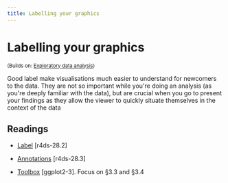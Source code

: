 ```yaml
---
title: Labelling your graphics
---
```


<!-- Generated automatically from vis-labelling.yml. Do not edit by hand -->

# Labelling your graphics

<small>(Builds on: [Exploratory data analysis](eda.md))</small>


Good label make visualisations much easier to understand for newcomers to
the data. They are not so important while you're doing an analysis
(as you're deeply familiar with the data), but are crucial when you go
to present your findings as they allow the viewer to quickly situate
themselves in the context of the data

## Readings

  * [Label](http://r4ds.had.co.nz/graphics-for-communication.html#label) [r4ds-28.2]

  * [Annotations](http://r4ds.had.co.nz/graphics-for-communication.html#annotations) [r4ds-28.3]

  * [Toolbox](http://link.springer.com.ezproxy.stanford.edu/chapter/10.1007/978-3-319-24277-4_3) [ggplot2-3].
    Focus on §3.3 and §3.4



